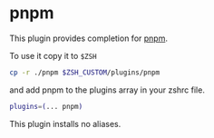# pnpm

This plugin provides completion for [pnpm](https://pnpm.io/).

To use it copy it to `$ZSH`

```zsh
cp -r ./pnpm $ZSH_CUSTOM/plugins/pnpm
```

and add pnpm to the plugins array in your zshrc file.

```zsh
plugins=(... pnpm)
```

This plugin installs no aliases.

